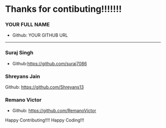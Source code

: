 # Thanks for contibuting!!!!!!!

### YOUR FULL NAME
- Github: YOUR GITHUB URL
***

### Suraj Singh
- Github:https://github.com/suraj7086

### Shreyans Jain
Github: https://github.com/Shreyans13


### Remano Victor
- Github: https://github.com/RemanoVictor

Happy Contributing!!!!
Happy Coding!!!
